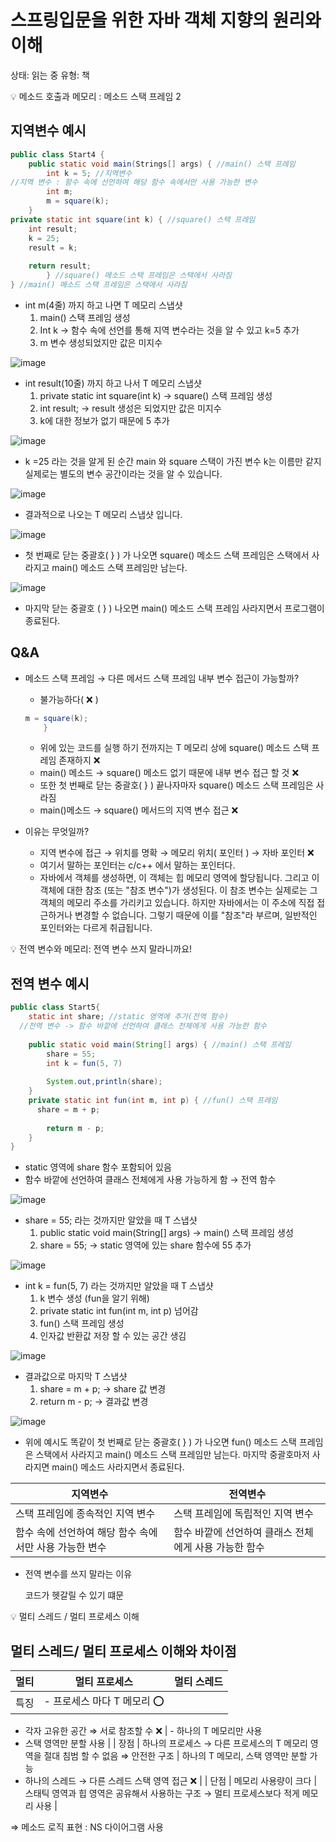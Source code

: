 # 스프링입문을 위한 자바 객체 지향의 원리와 이해

상태: 읽는 중
유형: 책

<aside>
💡 메소드 호출과 메모리 : 메소드 스택 프레임 2

</aside>

## 지역변수 예시

```java
public class Start4 {
	public static void main(Strings[] args) { //main() 스택 프레임
		int k = 5; //지역변수
//지역 변수 : 함수 속에 선언하여 해당 함수 속에서만 사용 가능한 변수
		int m;
		m = square(k);
	}
private static int square(int k) { //square() 스택 프레임
	int result;
	k = 25;
	result = k;
	
	return result;
		} //square() 메소드 스택 프레임은 스택에서 사라짐
} //main() 메소드 스택 프레임은 스택에서 사라짐
```

- int m(4줄) 까지 하고 나면 T 메모리 스냅샷
    1. main() 스택 프레임 생성
    2. Int k → 함수 속에 선언를 통해 지역 변수라는 것을 알 수 있고 k=5 추가
    3. m 변수 생성되었지만 값은 미지수

![image](https://github.com/ssojungg/java-oop-for-spring/assets/126966126/d6bc3f7f-aae5-484f-9910-ac747a26d580)

- int result(10줄) 까지 하고 나서 T 메모리 스냅샷
    1. private static int square(int k) → square() 스택 프레임 생성
    2. int result; → result 생성은 되었지만 값은 미지수
    3. k에 대한 정보가 없기 때문에 5 추가

![image](https://github.com/ssojungg/java-oop-for-spring/assets/126966126/ab6c67ed-2be4-491f-b085-62525d353626)

- k =25 라는 것을 알게 된 순간 main 와 square 스택이 가진 변수 k는 이름만 같지 실제로는 별도의 변수 공간이라는 것을 알 수 있습니다.

![image](https://github.com/ssojungg/java-oop-for-spring/assets/126966126/397052b0-d284-4c13-b024-9fdc2f5416fc)

- 결과적으로 나오는 T 메모리 스냅샷 입니다.

![image](https://github.com/ssojungg/java-oop-for-spring/assets/126966126/15933f17-7561-4b96-8e1b-e15043812966)

- 첫 번째로 닫는 중괄호( } ) 가 나오면 square() 메소드 스택 프레임은 스택에서 사라지고 main() 메소드 스택 프레임만 남는다.

![image](https://github.com/ssojungg/java-oop-for-spring/assets/126966126/791a5e60-4735-4d17-8901-791cb3177716)

- 마지막 닫는 중괄호 ( } ) 나오면 main() 메소드 스택 프레임 사라지면서 프로그램이 종료된다.

## Q&A

- 메소드 스택 프레임 → 다른 메서드 스택 프레임 내부 변수 접근이 가능할까?
    - 불가능하다( ❌ )
    
    ```java
    m = square(k);
    	}
    ```
    
    - 위에 있는 코드를 실행 하기 전까지는 T 메모리 상에 square() 메소드 스택 프레임 존재하지 ❌
    - main() 메소드 → square() 메소드 없기 때문에 내부 변수 접근 할 것 ❌
    - 또한 첫 번째로 닫는 중괄호( } ) 끝나자마자 square() 메소드 스택 프레임은 사라짐
    - main()메소드 → square() 메서드의 지역 변수 접근 ❌
- 이유는 무엇일까?
    - 지역 변수에 접근 → 위치를 명확 → 메모리 위치( 포인터 ) → 자바 포인터 ❌
    - 여기서 말하는 포인터는 c/c++ 에서 말하는 포인터다.
    - 자바에서 객체를 생성하면, 이 객체는 힙 메모리 영역에 할당됩니다. 그리고 이 객체에 대한 참조 (또는 "참조 변수")가 생성된다. 이 참조 변수는 실제로는 그 객체의 메모리 주소를 가리키고 있습니다. 하지만 자바에서는 이 주소에 직접 접근하거나 변경할 수 없습니다. 그렇기 때문에 이를 "참조"라 부르며, 일반적인 포인터와는 다르게 취급됩니다.

<aside>
💡 전역 변수와 메모리:  전역 변수 쓰지 말라니까요!

</aside>

## 전역 변수 예시

```java
public class Start5{
	static int share; //static 영역에 추가(전역 함수)
  //전역 변수 -> 함수 바깥에 선언하여 클래스 전체에게 사용 가능한 함수 
	
	public static void main(String[] args) { //main() 스택 프레임 
		share = 55;
		int k = fun(5, 7)
		
		System.out,println(share);
	}
	private static int fun(int m, int p) { //fun() 스택 프레임
	  share = m + p;
		
		return m - p;
	}
}
```

- static 영역에 share 함수 포함되어 있음
- 함수 바깥에 선언하여 클래스 전체에게 사용 가능하게 함 → 전역 함수

![image](https://github.com/ssojungg/java-oop-for-spring/assets/126966126/e86bfca5-eff4-4b04-9c14-fd9b742dd29a)

- share = 55; 라는 것까지만 알았을 때 T 스냅샷
    1. public static void main(String[] args) → main() 스택 프레임 생성
    2. share = 55; → static 영역에 있는 share 함수에 55 추가

![image](https://github.com/ssojungg/java-oop-for-spring/assets/126966126/e069659c-889a-4851-bc2e-9cdbdeefa974)

- int k = fun(5, 7) 라는 것까지만 알았을 때 T 스냅샷
    1. k 변수 생성 (fun을 알기 위해)
    2. private static int fun(int m, int p) 넘어감
    3. fun() 스택 프레임 생성
    4. 인자값 반환값 저장 할 수 있는 공간 생김
    
![image](https://github.com/ssojungg/java-oop-for-spring/assets/126966126/b5ff6d85-c4a7-474d-b4f4-fc76d34ab3eb)
    
- 결과값으로 마지막 T 스냅샷
    1. share = m + p; → share 값 변경
    2. return m - p; → 결과값 변경

![image](https://github.com/ssojungg/java-oop-for-spring/assets/126966126/8c7bc47d-9740-4b61-92d1-c0b5088a3a4a)

- 위에 예시도 똑같이 첫 번째로 닫는 중괄호( } ) 가 나오면 fun() 메소드 스택 프레임은 스택에서 사라지고 main() 메소드 스택 프레임만 남는다. 마지막 중괄호마저 사라지면 main() 메소드 사라지면서 종료된다.

| 지역변수 | 전역변수 |
| --- | --- |
| 스택 프레임에 종속적인 지역 변수 | 스택 프레임에 독립적인 지역 변수 |
| 함수 속에 선언하여 해당 함수 속에서만 사용 가능한 변수 | 함수 바깥에 선언하여 클래스 전체에게 사용 가능한 함수  |
- 전역 변수를 쓰지 말라는 이유
    
    코드가 헷갈릴 수 있기 떄문
    

<aside>
💡 멀티 스레드 / 멀티 프로세스 이해

</aside>

## 멀티 스레드/ 멀티 프로세스 이해와 차이점

| 멀티 | 멀티 프로세스 | 멀티 스레드 |
| --- | --- | --- |
| 특징 | - 프로세스 마다 T 메모리 ⭕️
- 각자 고유한 공간
⇒ 서로 참조할 수 ❌ | - 하나의 T 메모리만 사용
- 스택 영역만 분할 사용 |
| 장점 | 하나의 프로세스 → 다른 프로세스의 T 메모리 영역을 절대 침범 할 수 없음 ⇒ 안전한 구조 | 하나의 T 메모리, 스택 영역만 분할 가능
- 하나의 스레드 → 다른 스레드 스택 영역 접근 ❌ |
| 단점 | 메모리 사용량이 크다 | 스태틱 영역과 힙 영역은 공유해서 사용하는 구조
→ 멀티 프로세스보다 적게 메모리 사용 |

⇒ 메소드 로직 표현 : NS 다이어그램 사용

